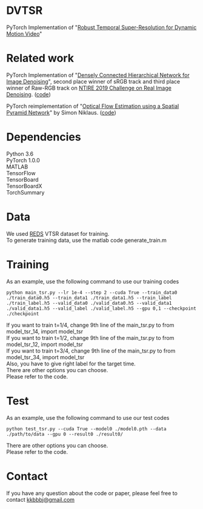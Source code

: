 # DVTSR

PyTorch Implementation of "[Robust Temporal Super-Resolution for Dynamic Motion Video]()"

# Related work
PyTorch Implementation of "[Densely Connected Hierarchical Network for Image Denoising](http://openaccess.thecvf.com/content_CVPRW_2019/papers/NTIRE/Park_Densely_Connected_Hierarchical_Network_for_Image_Denoising_CVPRW_2019_paper.pdf)", 
second place winner of sRGB track and third place winner of Raw-RGB track on [NTIRE 2019 Challenge on Real Image Denoising](http://www.vision.ee.ethz.ch/ntire19/). ([code](https://github.com/BumjunPark/DHDN))    

PyTorch reimplementation of "[Optical Flow Estimation using a Spatial Pyramid Network](https://arxiv.org/abs/1611.00850)" by Simon Niklaus. ([code](https://github.com/sniklaus/pytorch-spynet))

# Dependencies
Python 3.6    
PyTorch 1.0.0    
MATLAB    
TensorFlow    
TensorBoard    
TensorBoardX    
TorchSummary

# Data
We used [REDS](https://seungjunnah.github.io/Datasets/reds.html) VTSR dataset for training.    
To generate training data, use the matlab code generate_train.m

# Training
As an example, use the following command to use our training codes
```
python main_tsr.py --lr 1e-4 --step 2 --cuda True --train_data0 ./train_data0.h5 --train_data1 ./train_data1.h5 --train_label ./train_label.h5 --valid_data0 ./valid_data0.h5 --valid_data1 ./valid_data1.h5 --valid_label ./valid_label.h5 --gpu 0,1 --checkpoint ./checkpoint
```
If you want to train t=1/4, change 9th line of the main_tsr.py to from model_tsr_14, import model_tsr    
If you want to train t=1/2, change 9th line of the main_tsr.py to from model_tsr_12, import model_tsr    
If you want to train t=3/4, change 9th line of the main_tsr.py to from model_tsr_34, import model_tsr    
Also, you have to give right label for the target time.    
There are other options you can choose.    
Please refer to the code.  

# Test
As an example, use the following command to use our test codes
```
python test_tsr.py --cuda True --model0 ./model0.pth --data ./path/to/data --gpu 0 --result0 ./result0/
```
There are other options you can choose.    
Please refer to the code.

# Contact
If you have any question about the code or paper, please feel free to contact kkbbbj@gmail.com

